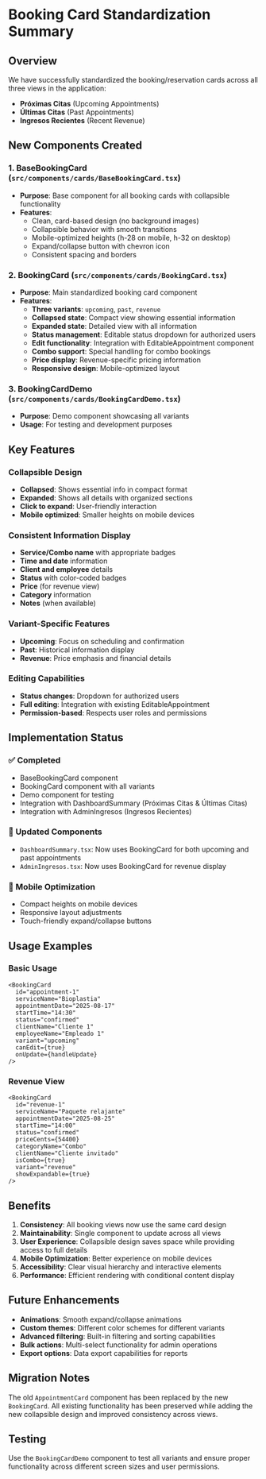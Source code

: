 # Booking Card Standardization Summary

## Overview
We have successfully standardized the booking/reservation cards across all three views in the application:
- **Próximas Citas** (Upcoming Appointments)
- **Últimas Citas** (Past Appointments) 
- **Ingresos Recientes** (Recent Revenue)

## New Components Created

### 1. BaseBookingCard (`src/components/cards/BaseBookingCard.tsx`)
- **Purpose**: Base component for all booking cards with collapsible functionality
- **Features**:
  - Clean, card-based design (no background images)
  - Collapsible behavior with smooth transitions
  - Mobile-optimized heights (h-28 on mobile, h-32 on desktop)
  - Expand/collapse button with chevron icon
  - Consistent spacing and borders

### 2. BookingCard (`src/components/cards/BookingCard.tsx`)
- **Purpose**: Main standardized booking card component
- **Features**:
  - **Three variants**: `upcoming`, `past`, `revenue`
  - **Collapsed state**: Compact view showing essential information
  - **Expanded state**: Detailed view with all information
  - **Status management**: Editable status dropdown for authorized users
  - **Edit functionality**: Integration with EditableAppointment component
  - **Combo support**: Special handling for combo bookings
  - **Price display**: Revenue-specific pricing information
  - **Responsive design**: Mobile-optimized layout

### 3. BookingCardDemo (`src/components/cards/BookingCardDemo.tsx`)
- **Purpose**: Demo component showcasing all variants
- **Usage**: For testing and development purposes

## Key Features

### Collapsible Design
- **Collapsed**: Shows essential info in compact format
- **Expanded**: Shows all details with organized sections
- **Click to expand**: User-friendly interaction
- **Mobile optimized**: Smaller heights on mobile devices

### Consistent Information Display
- **Service/Combo name** with appropriate badges
- **Time and date** information
- **Client and employee** details
- **Status** with color-coded badges
- **Price** (for revenue view)
- **Category** information
- **Notes** (when available)

### Variant-Specific Features
- **Upcoming**: Focus on scheduling and confirmation
- **Past**: Historical information display
- **Revenue**: Price emphasis and financial details

### Editing Capabilities
- **Status changes**: Dropdown for authorized users
- **Full editing**: Integration with existing EditableAppointment
- **Permission-based**: Respects user roles and permissions

## Implementation Status

### ✅ Completed
- BaseBookingCard component
- BookingCard component with all variants
- Demo component for testing
- Integration with DashboardSummary (Próximas Citas & Últimas Citas)
- Integration with AdminIngresos (Ingresos Recientes)

### 🔄 Updated Components
- `DashboardSummary.tsx`: Now uses BookingCard for both upcoming and past appointments
- `AdminIngresos.tsx`: Now uses BookingCard for revenue display

### 📱 Mobile Optimization
- Compact heights on mobile devices
- Responsive layout adjustments
- Touch-friendly expand/collapse buttons

## Usage Examples

### Basic Usage
```tsx
<BookingCard
  id="appointment-1"
  serviceName="Bioplastia"
  appointmentDate="2025-08-17"
  startTime="14:30"
  status="confirmed"
  clientName="Cliente 1"
  employeeName="Empleado 1"
  variant="upcoming"
  canEdit={true}
  onUpdate={handleUpdate}
/>
```

### Revenue View
```tsx
<BookingCard
  id="revenue-1"
  serviceName="Paquete relajante"
  appointmentDate="2025-08-25"
  startTime="14:00"
  status="confirmed"
  priceCents={54400}
  categoryName="Combo"
  clientName="Cliente invitado"
  isCombo={true}
  variant="revenue"
  showExpandable={true}
/>
```

## Benefits

1. **Consistency**: All booking views now use the same card design
2. **Maintainability**: Single component to update across all views
3. **User Experience**: Collapsible design saves space while providing access to full details
4. **Mobile Optimization**: Better experience on mobile devices
5. **Accessibility**: Clear visual hierarchy and interactive elements
6. **Performance**: Efficient rendering with conditional content display

## Future Enhancements

- **Animations**: Smooth expand/collapse animations
- **Custom themes**: Different color schemes for different variants
- **Advanced filtering**: Built-in filtering and sorting capabilities
- **Bulk actions**: Multi-select functionality for admin operations
- **Export options**: Data export capabilities for reports

## Migration Notes

The old `AppointmentCard` component has been replaced by the new `BookingCard`. All existing functionality has been preserved while adding the new collapsible design and improved consistency across views.

## Testing

Use the `BookingCardDemo` component to test all variants and ensure proper functionality across different screen sizes and user permissions.
